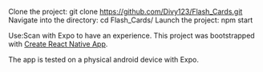 Clone the project:
git clone https://github.com/Divy123/Flash_Cards.git
Navigate into the directory:
cd Flash_Cards/
Launch the project:
npm start

Use:Scan with Expo to have an experience.
This project was bootstrapped with [Create React Native App](https://github.com/react-community/create-react-native-app).

The app is tested on a physical android device with Expo.
